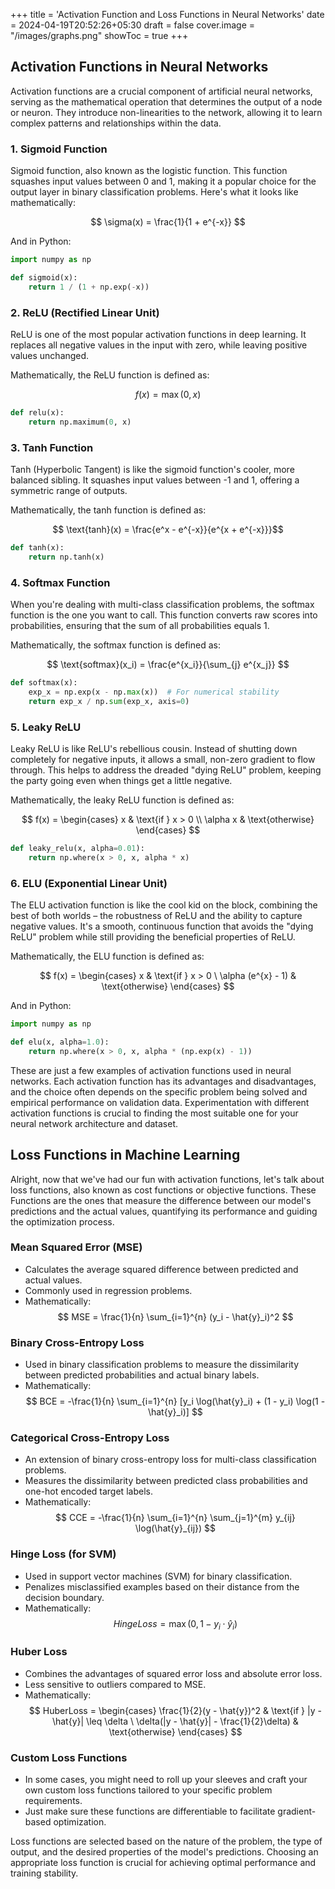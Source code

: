 +++
title = 'Activation Function and Loss Functions in Neural Networks'
date = 2024-04-19T20:52:26+05:30
draft = false
cover.image = "/images/graphs.png"
showToc = true
+++

## Activation Functions in Neural Networks

Activation functions are a crucial component of artificial neural networks, serving as the mathematical operation that determines the output of a node or neuron. They introduce non-linearities to the network, allowing it to learn complex patterns and relationships within the data. 

### 1. Sigmoid Function

Sigmoid function, also known as the logistic function. This function squashes input values between 0 and 1, making it a popular choice for the output layer in binary classification problems. Here's what it looks like mathematically:

$$ \sigma(x) = \frac{1}{1 + e^{-x}} $$

And in Python:

```python
import numpy as np

def sigmoid(x):
    return 1 / (1 + np.exp(-x))
```

### 2. ReLU (Rectified Linear Unit)

ReLU is one of the most popular activation functions in deep learning. It replaces all negative values in the input with zero, while leaving positive values unchanged.

Mathematically, the ReLU function is defined as:

$$ f(x) = \max(0, x) $$ 

```python
def relu(x):
    return np.maximum(0, x)
```

### 3. Tanh Function

Tanh (Hyperbolic Tangent) is like the sigmoid function's cooler, more balanced sibling. It squashes input values between -1 and 1, offering a symmetric range of outputs.

Mathematically, the tanh function is defined as:

$$ \text{tanh}(x) = \frac{e^x - e^{-x}}{e^{x + e^{-x}}}$$ 

```python
def tanh(x):
    return np.tanh(x)
```

### 4. Softmax Function

When you're dealing with multi-class classification problems, the softmax function is the one you want to call. This function converts raw scores into probabilities, ensuring that the sum of all probabilities equals 1.

Mathematically, the softmax function is defined as:

$$
 \text{softmax}(x_i) = \frac{e^{x_i}}{\sum_{j} e^{x_j}} 
$$

```python
def softmax(x):
    exp_x = np.exp(x - np.max(x))  # For numerical stability
    return exp_x / np.sum(exp_x, axis=0)
```

### 5. Leaky ReLU

Leaky ReLU is like ReLU's rebellious cousin. Instead of shutting down completely for negative inputs, it allows a small, non-zero gradient to flow through. This helps to address the dreaded "dying ReLU" problem, keeping the party going even when things get a little negative.

Mathematically, the leaky ReLU function is defined as:

$$ f(x) = \begin{cases} x & \text{if } x > 0 \\ \alpha x & \text{otherwise} \end{cases} 
$$


```python
def leaky_relu(x, alpha=0.01):
    return np.where(x > 0, x, alpha * x)
```
### 6. ELU (Exponential Linear Unit)

The ELU activation function is like the cool kid on the block, combining the best of both worlds – the robustness of ReLU and the ability to capture negative values. It's a smooth, continuous function that avoids the "dying ReLU" problem while still providing the beneficial properties of ReLU.

Mathematically, the ELU function is defined as:

$$ f(x) = \begin{cases} x & \text{if } x > 0 \ \alpha (e^{x} - 1) & \text{otherwise} \end{cases} $$

And in Python:

```python
import numpy as np

def elu(x, alpha=1.0):
    return np.where(x > 0, x, alpha * (np.exp(x) - 1))
```
These are just a few examples of activation functions used in neural networks. Each activation function has its advantages and disadvantages, and the choice often depends on the specific problem being solved and empirical performance on validation data. Experimentation with different activation functions is crucial to finding the most suitable one for your neural network architecture and dataset.

## Loss Functions in Machine Learning

Alright, now that we've had our fun with activation functions, let's talk about loss functions, also known as cost functions or objective functions. These Functions are the ones that measure the difference between our model's predictions and the actual values, quantifying its performance and guiding the optimization process.

### Mean Squared Error (MSE)

- Calculates the average squared difference between predicted and actual values.
- Commonly used in regression problems.
- Mathematically: $$ MSE = \frac{1}{n} \sum_{i=1}^{n} (y_i - \hat{y}_i)^2 $$

### Binary Cross-Entropy Loss

- Used in binary classification problems to measure the dissimilarity between predicted probabilities and actual binary labels.
- Mathematically: $$ BCE = -\frac{1}{n} \sum_{i=1}^{n} [y_i \log(\hat{y}_i) + (1 - y_i) \log(1 - \hat{y}_i)] $$

### Categorical Cross-Entropy Loss

- An extension of binary cross-entropy loss for multi-class classification problems.
- Measures the dissimilarity between predicted class probabilities and one-hot encoded target labels.
- Mathematically: $$ CCE = -\frac{1}{n} \sum_{i=1}^{n} \sum_{j=1}^{m} y_{ij} \log(\hat{y}_{ij}) $$

### Hinge Loss (for SVM)

- Used in support vector machines (SVM) for binary classification.
- Penalizes misclassified examples based on their distance from the decision boundary.
- Mathematically: $$ HingeLoss = \max(0, 1 - y_i \cdot \hat{y}_i) $$

### Huber Loss

- Combines the advantages of squared error loss and absolute error loss.
- Less sensitive to outliers compared to MSE.
- Mathematically: $$ HuberLoss = \begin{cases} \frac{1}{2}(y - \hat{y})^2 & \text{if } |y - \hat{y}| \leq \delta \ \delta(|y - \hat{y}| - \frac{1}{2}\delta) & \text{otherwise} \end{cases} $$

### Custom Loss Functions

- In some cases, you might need to roll up your sleeves and craft your own custom loss functions tailored to your specific problem requirements.
- Just make sure these functions are differentiable to facilitate gradient-based optimization.

Loss functions are selected based on the nature of the problem, the type of output, and the desired properties of the model's predictions. Choosing an appropriate loss function is crucial for achieving optimal performance and training stability.